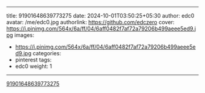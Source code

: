 
---
title: 91901648639773275
date: 2024-10-01T03:50:25+05:30
author: edc0
avatar: /me/edc0.jpg
authorlink: https://github.com/edczero
cover: https://i.pinimg.com/564x/6a/ff/04/6aff0482f7af72a79206b499aeee5ed9.jpg
images:
   - https://i.pinimg.com/564x/6a/ff/04/6aff0482f7af72a79206b499aeee5ed9.jpg
categories:
  - pinterest
tags:
  - edc0
weight: 1
---

<!--more-->

[91901648639773275](https://in.pinterest.com/pin/91901648639773275/)

	